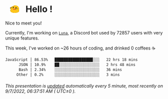 <h1>   <img src="./spoinky.gif" style="vertical-align:middle;" width="30px">   Hello ! </h1>

Nice to meet you!

Currently, I'm working on <a href='https://github.com/Asgarrrr/Luna'>`Luna`</a>, a Discord bot used by 72857 users with very unique features.

This week, I've worked on ~26 hours of coding, and drinked 0 coffees ☕

```
JavaScript │ 86.53%   █████████████████░░░   22 hrs 18 mins
      JSON │ 10.9%    ██░░░░░░░░░░░░░░░░░░   2 hrs 48 mins
      Bash │ 2.34%    ░░░░░░░░░░░░░░░░░░░░   36 mins
     Other │ 0.2%     ░░░░░░░░░░░░░░░░░░░░   3 mins
```

###### This presentation is [updated](https://github.com/Asgarrrr) automatically every 5 minute, most recently on 9/7/2022, 06:37:51 AM ( UTC±0 ).